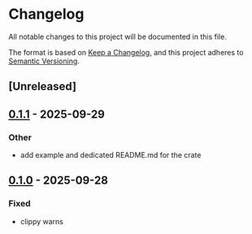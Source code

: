 # Changelog

All notable changes to this project will be documented in this file.

The format is based on [Keep a Changelog](https://keepachangelog.com/en/1.0.0/),
and this project adheres to [Semantic Versioning](https://semver.org/spec/v2.0.0.html).

## [Unreleased]

## [0.1.1](https://github.com/ssddOnTop/when2task/compare/v0.1.0...v0.1.1) - 2025-09-29

### Other

- add example and dedicated README.md for the crate

## [0.1.0](https://github.com/ssddOnTop/when2task/releases/tag/when2task-v0.1.0) - 2025-09-28

### Fixed

- clippy warns
